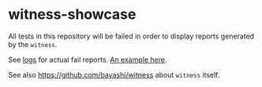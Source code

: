 # witness-showcase

All tests in this repository will be failed in order to display reports generated by the `witness`.

See [logs](https://github.com/bayashi/witness-showcase/actions) for actual fail reports. [An example here](https://github.com/bayashi/witness-showcase/actions/runs/7362851181/job/20041700043).

See also https://github.com/bayashi/witness about `witness` itself.
